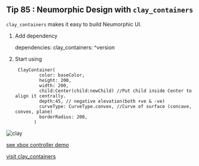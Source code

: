 ## Tip  85 : Neumorphic Design with `clay_containers`

`clay_containers` makes it easy to build Neumorphic UI.

1. Add dependency

    dependencies:
      clay_containers: ^version

2. Start using

        ClayContainer(
                color: baseColor,
                height: 200,
                width: 200,
                child:Center(child:newChild) //Put child inside Center to align it centrally.
                depth:45, // negative elevation(both +ve & -ve)
                curveType: CurveType.convex, //Curve of surface (concave, convex, plane)
                borderRadius: 200,
              )

![clay](https://raw.githubusercontent.com/erluxman/awesomefluttertips/master/assets/85claycontainer.png)

[see xbox controller demo](https://github.com/erluxman/clay_container_demo)

[visit clay_containers](https://pub.dev/packages/clay_containers#-readme-tab-)

